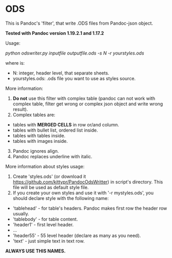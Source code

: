 # ODS
This is Pandoc's 'filter', that write .ODS files from Pandoc-json object.

**Tested with Pandoc version 1.19.2.1 and 1.17.2**

Usage:

*python odswriter.py inputfile outputfile.ods -s N -r yourstyles.ods*

where is:
 - N: integer, header level, that separate sheets.
 - yourstyles.ods: .ods file you want to use as styles source.


More information:
1) **Do not** use this filter with complex table (pandoc can not work with complex table, filter get wrong or complex json object and write wrong result).
2) Complex tables are: 
 - tables with **MERGED CELLS** in row or/and column.
 - tables with bullet list, ordered list inside. 
 - tables with tables inside. 
 - tables with images inside.
3) Pandoc ignores align.
4) Pandoc replaces underline with italic.

More information about styles usage: 
1) Create 'styles.ods' (or download it https://github.com/kittypr/PandocOdsWritter) in script's directory.
   This file will be used as default style file.
2) If you create your own styles and use it with '-r mystyles.ods', you should declare style with the following name:
 - 'tablehead' - for table's headers. Pandoc makes first row the header row usually.
 - 'tablebody' - for table content.
 - 'header1' - first level header.
 - ...
 - 'header55' - 55 level header (declare as many as you need).
 - 'text' - just simple text in text row.

**ALWAYS USE THIS NAMES.**



